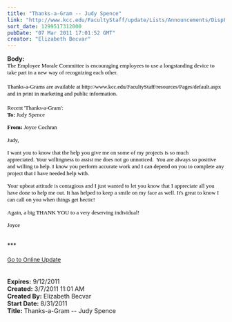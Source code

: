 ```yaml
---
title: "Thanks-a-Gram -- Judy Spence"
link: "http://www.kcc.edu/FacultyStaff/update/Lists/Announcements/DispForm.aspx?ID=152"
sort_date: 1299517312000
pubDate: "07 Mar 2011 17:01:52 GMT"
creator: "Elizabeth Becvar"
---
```


<div><b>Body:</b> <div class="ExternalClass1FB24AB10F834B7BAD2833A5E6AD637B">
<div>
<p style="margin:0in 0in 0pt" class="MsoNormal"><span style="font-family:'Calibri','sans-serif';color:#e36c0a"><font color="#000000"><font size="2">The Employee Morale Committee is encouraging employees to use a longstanding device to take part in a new way of recognizing each other.</font></font></span></p>
<p style="margin:0in 0in 0pt" class="MsoNormal"><span style="font-family:'Calibri','sans-serif';color:#e36c0a"><font color="#000000"><font size="2"></font></font></span> </p>
<p style="margin:0in 0in 0pt" class="MsoNormal"><span style="font-family:'Calibri','sans-serif';color:#e36c0a"><font color="#000000"><font size="2">Thanks-a-Grams are available at http://www.kcc.edu/FacultyStaff/resources/Pages/default.aspx and in print in marketing and public information.</font></font></span></p>
<p style="margin:0in 0in 0pt" class="MsoNormal"><span style="font-family:'Calibri','sans-serif';color:#e36c0a"><font color="#000000" size="2"></font></span> </p>
<p style="margin:0in 0in 0pt" class="MsoNormal"><span style="font-family:'Calibri','sans-serif';color:#e36c0a"><font color="#000000"><font size="2">Recent 'Thanks-a-Gram': </font></font></span></p><span style="color:black"><font face="Times New Roman">
<p style="margin:0in 0in 10pt" class="MsoNormal"><font face="Calibri"><font size="2"><strong>To: </strong>Judy Spence</font></font></p>
<p style="margin:0in 0in 10pt" class="MsoNormal"><font face="Calibri"><font size="2"><strong>From:</strong> Joyce Cochran</font></font></p>
<p style="margin:0in 0in 10pt" class="MsoNormal"><font size="2" face="Calibri">Judy,</font></p>
<p style="margin:0in 0in 10pt" class="MsoNormal"><font face="Calibri"><font size="2">I want you to know that the help you give me on some of my projects is so much appreciated.<span> </span>Your willingness to assist me does not go unnoticed.<span>  </span>You are always so positive and willing to help.<span> </span>I know you perform accurate work and I can depend on you to complete any project that I have needed help with.<span>  </span></font></font></p>
<p style="margin:0in 0in 10pt" class="MsoNormal"><font face="Calibri"><font size="2">Your upbeat attitude is contagious and I just wanted to let you know that I appreciate all you have done to help me out.<span> </span>It has helped to keep a smile on my face as well.<span> </span>It's great to know I can call on you when things get hectic!<span>  </span></font></font></p>
<p style="margin:0in 0in 10pt" class="MsoNormal"><font size="2" face="Calibri">Again, a big THANK YOU to a very deserving individual!</font></p>
<p style="margin:0in 0in 10pt" class="MsoNormal"><font size="2" face="Calibri">Joyce</font></font></span></p></div></div>
<div> </div>
<div>***</div>
<div> </div>
<div>
<div><font size="2"><a href="/FacultyStaff/update/Pages/dailyupdate.aspx">Go to Online Update</a></font></div>
<div><font size="2"></font> </div>
<div> </div></div>
<div></div></div>
<div><b>Expires:</b> 9/12/2011</div>
<div><b>Created:</b> 3/7/2011 11:01 AM</div>
<div><b>Created By:</b> Elizabeth Becvar</div>
<div><b>Start Date:</b> 8/31/2011</div>
<div><b>Title:</b> Thanks-a-Gram -- Judy Spence</div>
